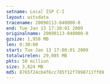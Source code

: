 ```yaml
---
setname: Local ISP C-I
layout: witsdata
tracename: 20090113-040000-0
end: Tue Jan 13 17:30:01 2009
originalname: 20090113-040000-0
gzsize: 1,958 MB
len: 0:30:00
start: Tue Jan 13 17:00:01 2009
totalwirelen: 29,085 MB
pkts: 50 million
size: 3,824 MB
md5: 8765f24cb4f6cc785f12f7098711ff09
---
```

